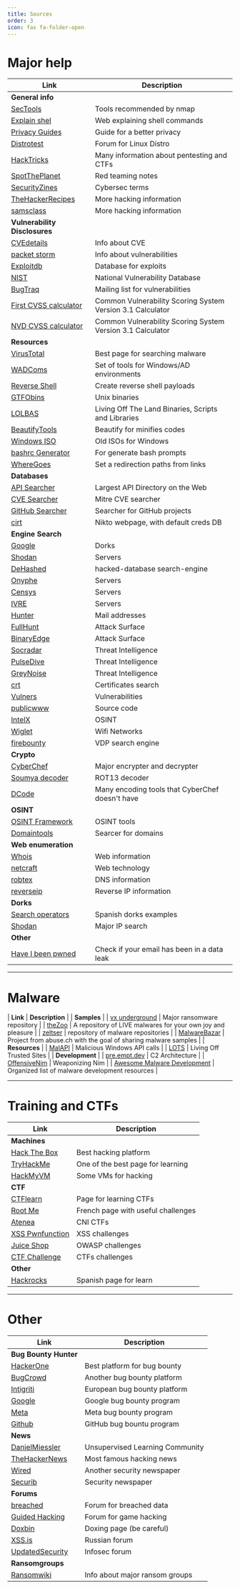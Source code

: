 ```yaml
---
title: Sources
order: 3
icon: fas fa-folder-open
---
```


# Major help

| **Link** | **Description** |
|----------|-----------------|
| **General info** |
| [SecTools](https://sectools.org/) | Tools recommended by nmap |
| [Explain shel](https://explainshell.com/) | Web explaining shell commands |
| [Privacy Guides](https://privacyguides.org/) | Guide for a better privacy |
| [Distrotest](https://distrotest.net/index.php) | Forum for Linux Distro |
| [HackTricks](https://book.hacktricks.xyz/) | Many information about pentesting and CTFs |
| [SpotThePlanet](https://www.ired.team/) | Red teaming notes |
| [SecurityZines](https://securityzines.com/) | Cybersec terms |
| [TheHackerRecipes](https://www.thehacker.recipes/) | More hacking information |
| [samsclass](https://samsclass.info/127/ED_2020.shtml) | More hacking information |
| **Vulnerability Disclosures** |
| [CVEdetails](https://www.cvedetails.com/) | Info about CVE |
| [packet storm](https://packetstormsecurity.com/) | Info about vulnerabilities |
| [Exploitdb](https://www.exploit-db.com/) | Database for exploits |
| [NIST](https://nvd.nist.gov/vuln/search?execution=e2s1) | National Vulnerability Database |
| [BugTraq](https://bugtraq.securityfocus.com/archive) | Mailing list for vulnerabilities |
| [First CVSS calculator](https://www.first.org/cvss/calculator/3.1) | Common Vulnerability Scoring System Version 3.1 Calculator |
| [NVD CVSS calculator](https://nvd.nist.gov/vuln-metrics/cvss/v3-calculator) | Common Vulnerability Scoring System Version 3.1 Calculator |
| **Resources** |
| [VirusTotal](https://www.virustotal.com/gui/home/upload) | Best page for searching malware |
| [WADComs](https://wadcoms.github.io/) | Set of tools for Windows/AD environments |
| [Reverse Shell](https://www.revshells.com/) | Create reverse shell payloads |
| [GTFObins](https://gtfobins.github.io/) | Unix binaries |
| [LOLBAS](https://lolbas-project.github.io/) | Living Off The Land Binaries, Scripts and Libraries |
| [BeautifyTools](https://beautifytools.com/) | Beautify for minifies codes |
| [Windows ISO](https://www.heidoc.net/joomla/technology-science/microsoft/67-microsoft-windows-and-office-iso-download-tool%EF%BB%BF) | Old ISOs for Windows |
| [bashrc Generator](https://bashrcgenerator.com/) | For generate bash prompts |
| [WhereGoes](https://wheregoes.com/) | Set a redirection paths from links |
| **Databases** |
| [API Searcher](https://www.programmableweb.com/apis/directory) | Largest API Directory on the Web |
| [CVE Searcher](https://cve.mitre.org/) | Mitre CVE searcher |
| [GitHub Searcher](https://awesomeopensource.com/) | Searcher for GitHub projects |
| [cirt](https://www.cirt.net/) | Nikto webpage, with default creds DB |
| **Engine Search** |
| [Google](https://google.com/) | Dorks |
| [Shodan](https://www.shodan.io/) | Servers |
| [DeHashed](https://dehashed.com/) | hacked-database search-engine |
| [Onyphe](https://onyphe.io/) | Servers |
| [Censys](https://censys.io/) | Servers |
| [IVRE](https://ivre.rocks/) | Servers |
| [Hunter](https://hunter.io/) | Mail addresses |
| [FullHunt](https://fullhunt.io/) | Attack Surface |
| [BinaryEdge](https://binaryedge.io/) | Attack Surface |
| [Socradar](https://socradar.io/) | Threat Intelligence |
| [PulseDive](https://pulsedive.com/) | Threat Intelligence |
| [GreyNoise](https://viz.greynoise.io/) | Threat Intelligence |
| [crt](https://crt.sh/) | Certificates search |
| [Vulners](https://vulners.com/) | Vulnerabilities |
| [publicwww](https://publicwww.com/) | Source code |
| [IntelX](https://intelx.io/) | OSINT |
| [Wiglet](https://wigle.net/) | Wifi Networks |
| [firebounty](https://firebounty.com/) | VDP search engine |
| **Crypto** |
| [CyberChef](https://icyberchef.com/) | Major encrypter and decrypter |
| [Soumya decoder](https://decode.soumya.dev/) | ROT13 decoder |
| [DCode](https://www.dcode.fr/en) | Many encoding tools that CyberChef doesn't have |
| **OSINT** |
| [OSINT Framework](https://osintframework.com/) | OSINT tools |
| [Domaintools](https://www.domaintools.com/) | Searcer for domains |
| **Web enumeration** |
| [Whois](https://whois.domaintools.com/) | Web information |
| [netcraft](https://sitereport.netcraft.com/) | Web technology |
| [robtex](https://www.robtex.com/) | DNS information |
| [reverseip](https://viewdns.info/reverseip/) | Reverse IP information |
| **Dorks** |
| [Search operators](https://drive.google.com/file/d/1GIfRKE0ctkOoqnc2lwGzYu5rh88T4hs8/view) | Spanish dorks examples |
| [Shodan](https://www.shodan.io/) | Major IP search |
| **Other** |
| [Have I been pwned](https://haveibeenpwned.com/) | Check if your email has been in a data leak |

---

# Malware

| **Link** | **Description** |
| **Samples** |
| [vx underground](https://www.vx-underground.org/) | Major ransomware repository |
| [theZoo](https://thezoo.morirt.com/) | A repository of LIVE malwares for your own joy and pleasure |
| [zeltser](https://zeltser.com/) | repository of malware repositories |
| [MalwareBazar](https://bazaar.abuse.ch/) | Project from abuse.ch with the goal of sharing malware samples |
| **Resources** |
| [MalAPI](https://malapi.io/) | Malicious Windows API calls |
| [LOTS](https://lots-project.com/) | Living Off Trusted Sites |
| **Development** |
| [pre.empt.dev](https://pre.empt.dev/) | C2 Architecture |
| [OffensiveNim](https://github.com/byt3bl33d3r/OffensiveNim) | Weaponizing Nim |
| [Awesome Malware Development](https://github.com/rootkit-io/awesome-malware-development) | Organized list of malware development resources |

---

# Training and CTFs

| **Link** | **Description** |
|----------|-----------------|
| **Machines** |
| [Hack The Box](https://www.hackthebox.com/) | Best hacking platform |
| [TryHackMe](https://tryhackme.com/) | One of the best page for learning |
| [HackMyVM](https://hackmyvm.eu/) | Some VMs for hacking |
| **CTF** |
| [CTFlearn](https://ctflearn.com/) | Page for learning CTFs |
| [Root Me](https://www.root-me.org/) | French page with useful challenges |
| [Atenea](https://atenea.ccn-cert.cni.es/) | CNI CTFs |
| [XSS Pwnfunction](https://xss.pwnfunction.com/) | XSS challenges |
| [Juice Shop](https://github.com/juice-shop/juice-shop) | OWASP challenges |
| [CTF Challenge](https://ctfchallenge.com/) | CTFs challenges |
| **Other** |
| [Hackrocks](https://hackrocks.com/) | Spanish page for learn |

---

# Other

| **Link** | **Description** |
|----------|-----------------|
| **Bug Bounty Hunter** |
| [HackerOne](https://www.hackerone.com/) | Best platform for bug bounty |
| [BugCrowd](https://bugcrowd.com/programs) | Another bug bounty platform |
| [Intigriti](https://www.intigriti.com/) | European bug bounty platform |
| [Google](https://bughunters.google.com/) | Google bug bounty program |
| [Meta](https://www.facebook.com/whitehat) | Meta bug bounty program |
| [Github](https://bounty.github.com/) | GitHub bug bountu program |
| **News** |
| [DanielMiessler](https://danielmiessler.com/) | Unsupervised Learning Community |
| [TheHackerNews](https://thehackernews.com/) | Most famous hacking news |
| [Wired](https://www.wired.com/category/security/) | Another security newspaper |
| [Securib](https://securib.ee/) | Security newspaper |
| **Forums** |
| [breached](https://breached.vc/) | Forum for breached data |
| [Guided Hacking](https://guidedhacking.com/) | Forum for game hacking |
| [Doxbin](https://doxbin.com/) | Doxing page (be careful) |
| [XSS.is](https://xss.is/) | Russian forum |
| [UpdatedSecurity](https://updatedsecurity.com/) | Infosec forum |
| **Ransomgroups** |
| [Ransomwiki](https://darkfeed.io/ransomwiki/) | Info about major ransom groups |

